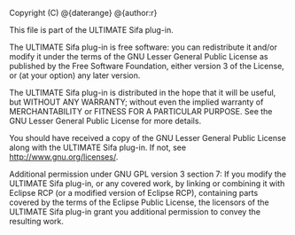 Copyright (C) @{daterange} @{author:r}

This file is part of the ULTIMATE Sifa plug-in.

The ULTIMATE Sifa plug-in is free software: you can redistribute it and/or modify
it under the terms of the GNU Lesser General Public License as published
by the Free Software Foundation, either version 3 of the License, or
(at your option) any later version.

The ULTIMATE Sifa plug-in is distributed in the hope that it will be useful,
but WITHOUT ANY WARRANTY; without even the implied warranty of
MERCHANTABILITY or FITNESS FOR A PARTICULAR PURPOSE.  See the
GNU Lesser General Public License for more details.

You should have received a copy of the GNU Lesser General Public License
along with the ULTIMATE Sifa plug-in. If not, see <http://www.gnu.org/licenses/>.

Additional permission under GNU GPL version 3 section 7:
If you modify the ULTIMATE Sifa plug-in, or any covered work, by linking
or combining it with Eclipse RCP (or a modified version of Eclipse RCP),
containing parts covered by the terms of the Eclipse Public License, the
licensors of the ULTIMATE Sifa plug-in grant you additional permission
to convey the resulting work.
